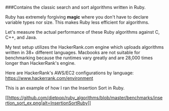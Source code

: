 ###Contains the classic search and sort algorithms written in Ruby.

Ruby has extremely forgiving **magic** where you don't have to declare variable types nor size.  This makes Ruby less efficient for algorithms.

Let's measure the actual performance of these Ruby algorithms against C, C++, and Java.

My test setup utilizes the HackerRank.com engine which uploads algorithms written in 38+ different languages. Macbooks are not suitable for benchmarking because the runtimes vary greatly and are 28,000 times longer than HackerRank's engine.

Here are HackerRank's AWS/EC2 configurations by language: https://www.hackerrank.com/environment

This is an example of how I ran the Insertion Sort in Ruby.

[[https://github.com/dietpop/ruby_algorithms/blob/master/benchmarks/insertion_sort_ex.png|alt=InsertionSortRuby]]
